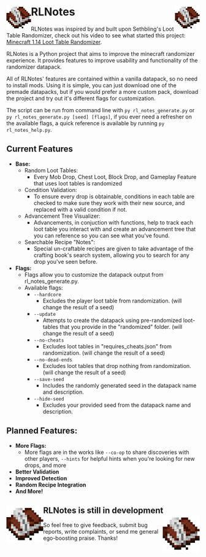 # RLNotes<img width="64px" align="left" src="Icon.png"><img width="64px" align="right" src="Icon.png">
RLNotes was inspired by and built upon Sethbling's Loot Table Randomizer, check out his video to see what started this project: [Minecraft 1.14 Loot Table Randomizer](https://youtu.be/3JEXAZOrykQ).

RLNotes is a Python project that aims to improve the minecraft randomizer experience. It provides features to improve usability and functionality of the randomizer datapack.

All of RLNotes' features are contained within a vanilla datapack, so no need to install mods. Using it is simple, you can just download one of the premade datapacks, but if you would prefer a more custom pack, download the project and try out it's different flags for customization.

The script can be run from command line with `py rl_notes_generate.py` or `py rl_notes_generate.py [seed] [flags]`, if you ever need a refresher on the available flags, a quick reference is available by running `py rl_notes_help.py`.


## Current Features
- **Base:**
  - Random Loot Tables:
    - Every Mob Drop, Chest Loot, Block Drop, and Gameplay Feature that uses loot tables is randomized
  - Condition Validation:
    - To ensure every drop is obtainable, conditions in each table are checked to make sure they work with their new source, and replaced with a valid condition if not.
  - Advancement Tree Visualizer:
    - Advancements, in conjuction with functions, help to track each loot table you interact with and create an advancement tree that you can reference so you can see what you've found.
  - Searchable Recipe "Notes":
    - Special un-craftable recipes are given to take advantage of the crafting book's search system, allowing you to search for any drop you've seen before.
- **Flags:**
  - Flags allow you to customize the datapack output from rl_notes_generate.py.
  - Available flags:
    - `--hardcore`
      - Excludes the player loot table from randomization. (will change the result of a seed)
    - `--update`
      - Attempts to create the datapack using pre-randomized loot-tables that you provide in the "randomized" folder. (will change the result of a seed)
    - `--no-cheats`
      - Excludes loot tables in \"requires_cheats.json\" from randomization. (will change the result of a seed)
    - `--no-dead-ends`
      - Excludes loot tables that drop nothing from randomization. (will change the result of a seed)
    - `--save-seed`
      - Includes the randomly generated seed in the datapack name and description.
    - `--hide-seed`
      - Excludes your provided seed from the datapack name and description.
      
## Planned Features:
- **More Flags:**
  - More flags are in the works like `--co-op` to share discoveries with other players, `--hints` for helpful hints when you're looking for new drops, and more
- **Better Validation**
- **Improved Detection**
- **Random Recipe Integration**
- **And More!**

## RLNotes is still in development<img width="96px" align="left" src="Icon.png"><img width="96px" align="right" src="Icon.png">
So feel free to give feedback, submit bug reports, write complaints, or send me general ego-boosting praise. Thanks!
